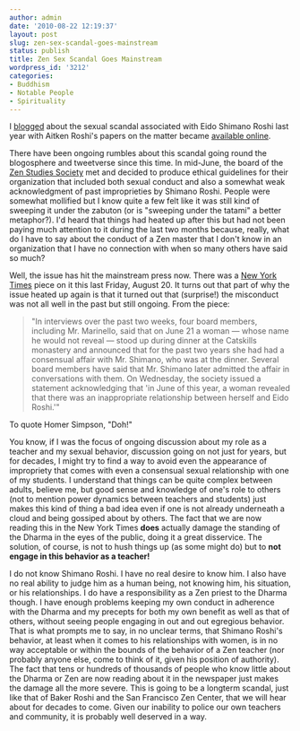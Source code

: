 ```yaml
---
author: admin
date: '2010-08-22 12:19:37'
layout: post
slug: zen-sex-scandal-goes-mainstream
status: publish
title: Zen Sex Scandal Goes Mainstream
wordpress_id: '3212'
categories:
- Buddhism
- Notable People
- Spirituality
---
```

I <a href="http://openbuddha.com/2009/10/22/sexual-controversies-and-zen-buddhism/">blogged</a> about the sexual scandal associated with Eido Shimano Roshi last year with Aitken Roshi's papers on the matter became <a href="http://www.thezensite.com/ZenEssays/CriticalZen/Aitken_Shimano_Letters.html">available online</a>.

There have been ongoing rumbles about this scandal going round the blogosphere and tweetverse since this time. In mid-June, the board of the <a href="http://www.daibosatsu.org/">Zen Studies Society</a> met and decided to produce ethical guidelines for their organization that included both sexual conduct and also a somewhat weak acknowledgment of past improprieties by Shimano Roshi. People were somewhat mollified but I know quite a few felt like it was still kind of sweeping it under the zabuton (or is "sweeping under the tatami" a better metaphor?). I'd heard that things had heated up after this but had not been paying much attention to it during the last two months because, really, what do I have to say about the conduct of a Zen master that I don't know in an organization that I have no connection with when so many others have said so much?

Well, the issue has hit the mainstream press now. There was a <a href="http://www.nytimes.com/2010/08/21/us/21beliefs.html">New York Times</a> piece on it this last Friday, August 20. It turns out that part of why the issue heated up again is that it turned out that (surprise!) the misconduct was not all well in the past but still ongoing. From the piece:

<blockquote>&quot;In interviews over the past two weeks, four board members, including Mr. Marinello, said that on June 21 a woman — whose name he would not reveal — stood up during dinner at the Catskills monastery and announced that for the past two years she had had a consensual affair with Mr. Shimano, who was at the dinner. Several board members have said that Mr. Shimano later admitted the affair in conversations with them. On Wednesday, the society issued a statement acknowledging that 'in June of this year, a woman revealed that there was an inappropriate relationship between herself and Eido Roshi.'&quot;</blockquote>
To quote Homer Simpson, &quot;Doh!&quot;

You know, if I was the focus of ongoing discussion about my role as a teacher and my sexual behavior, discussion going on not just for years, but for decades, I might try to find a way to avoid even the appearance of impropriety that comes with even a consensual sexual relationship with one of my students. I understand that things can be quite complex between adults, believe me, but good sense and knowledge of one's role to others (not to mention power dynamics between teachers and students) just makes this kind of thing a bad idea even if one is not already underneath a cloud and being gossiped about by others. The fact that we are now reading this in the New York Times <strong>does</strong> actually damage the standing of the Dharma in the eyes of the public, doing it a great disservice. The solution, of course, is not to hush things up (as some might do) but to <strong>not engage in this behavior as a teacher!</strong>

I do not know Shimano Roshi. I have no real desire to know him. I also have no real ability to judge him as a human being, not knowing him, his situation, or his relationships. I do have a responsibility as a Zen priest to the Dharma though. I have enough problems keeping my own conduct in adherence with the Dharma and my precepts for both my own benefit as well as that of others, without seeing people engaging in out and out egregious behavior. That is what prompts me to say, in no unclear terms, that Shimano Roshi's behavior, at least when it comes to his relationships with women, is in no way acceptable or within the bounds of the behavior of a Zen teacher (nor probably anyone else, come to think of it, given his position of authority). The fact that tens or hundreds of thousands of people who know little about the Dharma or Zen are now reading about it in the newspaper just makes the damage all the more severe. This is going to be a longterm scandal, just like that of Baker Roshi and the San Francisco Zen Center, that we will hear about for decades to come. Given our inability to police our own teachers and community, it is probably well deserved in a way.

